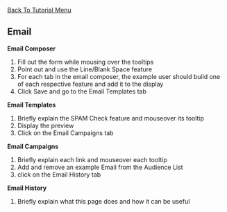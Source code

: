 <a href="/README.md">Back To Tutorial Menu</a>

<h2>Email</h2>

<strong>Email Composer</strong>
<ol>
<li>Fill out the form while mousing over the tooltips</li>
<li>Point out and use the Line/Blank Space feature</li>
<li>For each tab in the email composer, the example user should build one of each respective feature and add it to the display</li>
<li>Click Save and go to the Email Templates tab</li>
</ol>

<strong>Email Templates</strong>
<ol>
<li>Briefly explain the SPAM Check feature and mouseover its tooltip</li>
<li>Display the preview</li>
<li>Click on the Email Campaigns tab</li>
</ol>

<strong>Email Campaigns</strong>
<ol>
<li>Briefly explain each link and mouseover each tooltip</li>
<li>Add and remove an example Email from the Audience List</li>
<li>click on the Email History tab</li>
</ol>

<strong>Email History</strong>
<ol>
<li>Briefly explain what this page does and how it can be useful</li>
</ol>
